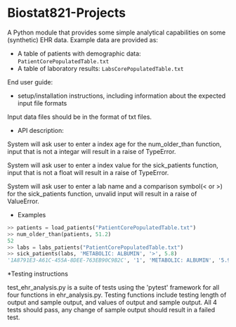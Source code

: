 # Biostat821-Projects

A Python module that provides some simple analytical capabilities on some (synthetic) EHR data.
Example data are provided as:
* A table of patients with demographic data: `PatientCorePopulatedTable.txt`
* A table of laboratory results: `LabsCorePopulatedTable.txt`

End user guide:
* setup/installation instructions, including information about the expected input file formats

Input data files should be in the format of txt files. 

* API description: 

System will ask user to enter a index age for the num_older_than function, input that is not a integar will result in a raise of TypeError. 

System will ask user to enter a index value for the sick_patients function, input that is not a float will result in a raise of TypeError. 

System will ask user to enter a lab name and a comparison symbol(< or >) for the sick_patients function, unvalid input will result in a raise of ValueError. 


* Examples
```python
>> patients = load_patients("PatientCorePopulatedTable.txt")
>> num_older_than(patients, 51.2)
52
>> labs = labs_patients("PatientCorePopulatedTable.txt")
>> sick_patients(labs, 'METABOLIC: ALBUMIN', '>', 5.8)
'1A8791E3-A61C-455A-8DEE-763EB90C9B2C', '1', 'METABOLIC: ALBUMIN', '5.9', 'pg', '1992-06-30 03:50:11.777'
```

*Testing instructions

test_ehr_analysis.py is a suite of tests using the 'pytest' framework for all four functions in ehr_analysis.py.
Testing functions include testing length of output and sample output, and values of output and sample output.
All 4 tests should pass, any change of sample output should result in a failed test. 
